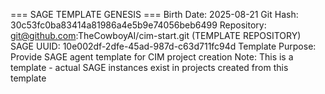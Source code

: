 === SAGE TEMPLATE GENESIS ===
Birth Date: 2025-08-21
Git Hash: 30c53fc0ba83414a81986a4e5b9e74056beb6499
Repository: git@github.com:TheCowboyAI/cim-start.git (TEMPLATE REPOSITORY)
SAGE UUID: 10e002df-2dfe-45ad-987d-c63d711fc94d
Template Purpose: Provide SAGE agent template for CIM project creation
Note: This is a template - actual SAGE instances exist in projects created from this template
